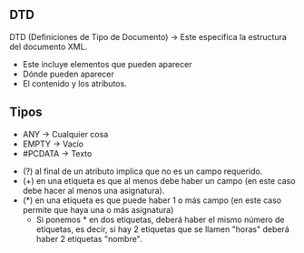 ## DTD

DTD (Definiciones de Tipo de Documento) -> Este especifica la estructura del documento XML.

* Este incluye elementos que pueden aparecer
* Dónde pueden aparecer
* El contenido y los atributos.

## Tipos

- ANY -> Cualquier cosa
- EMPTY -> Vacío
- #PCDATA -> Texto

* (?) al final de un atributo implica que no es un campo requerido.
* (+) en una etiqueta es que al menos debe haber un campo (en este caso debe hacer al menos una asignatura).
* (*) en una etiqueta es que puede haber 1 o más campo (en este caso permite que haya una o más asignatura)
    * Si ponemos * en dos etiquetas, deberá haber el mismo número de etiquetas, es decir, si hay 2 etiquetas que se llamen "horas" deberá haber 2 etiquetas "nombre".